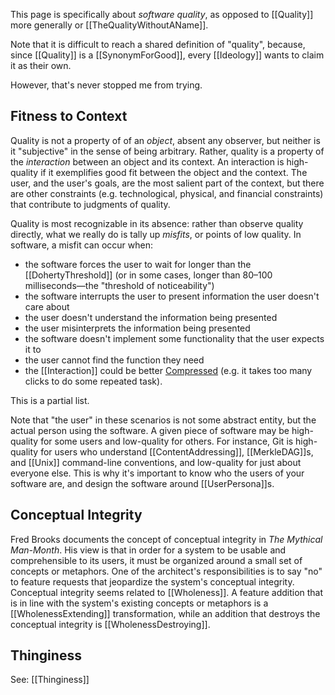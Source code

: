 This page is specifically about _software quality_, as opposed to [[Quality]] more generally or [[TheQualityWithoutAName]].

Note that it is difficult to reach a shared definition of "quality", because, since [[Quality]] is a [[SynonymForGood]], every [[Ideology]] wants to claim it as their own.

However, that's never stopped me from trying.

## Fitness to Context

Quality is not a property of of an _object_, absent any observer, but neither is it "subjective" in the sense of being arbitrary. Rather, quality is a property of the _interaction_ between an object and its context. An interaction is high-quality if it exemplifies good fit between the object and the context. The user, and the user's goals, are the most salient part of the context, but there are other constraints (e.g. technological, physical, and financial constraints) that contribute to judgments of quality.

Quality is most recognizable in its absence: rather than observe quality directly, what we really do is tally up _misfits_, or points of low quality. In software, a misfit can occur when:

- the software forces the user to wait for longer than the [[DohertyThreshold]] (or in some cases, longer than 80–100 milliseconds—the "threshold of noticeability")
- the software interrupts the user to present information the user doesn't care about
- the user doesn't understand the information being presented
- the user misinterprets the information being presented
- the software doesn't implement some functionality that the user expects it to
- the user cannot find the function they need
- the [[Interaction]] could be better [Compressed](Compression) (e.g. it takes too many clicks to do some repeated task).

This is a partial list.

Note that "the user" in these scenarios is not some abstract entity, but the actual person using the software. A given piece of software may be high-quality for some users and low-quality for others. For instance, Git is high-quality for users who understand [[ContentAddressing]], [[MerkleDAG]]s, and [[Unix]] command-line conventions, and low-quality for just about everyone else. This is why it's important to know who the users of your software are, and design the software around [[UserPersona]]s.

## Conceptual Integrity

Fred Brooks documents the concept of conceptual integrity in _The Mythical Man-Month_. His view is that in order for a system to be usable and comprehensible to its users, it must be organized around a small set of concepts or metaphors. One of the architect's responsibilities is to say "no" to feature requests that jeopardize the system's conceptual integrity. Conceptual integrity seems related to [[Wholeness]]. A feature addition that is in line with the system's existing concepts or metaphors is a [[WholenessExtending]] transformation, while an addition that destroys the conceptual integrity is [[WholenessDestroying]].

## Thinginess

See: [[Thinginess]]